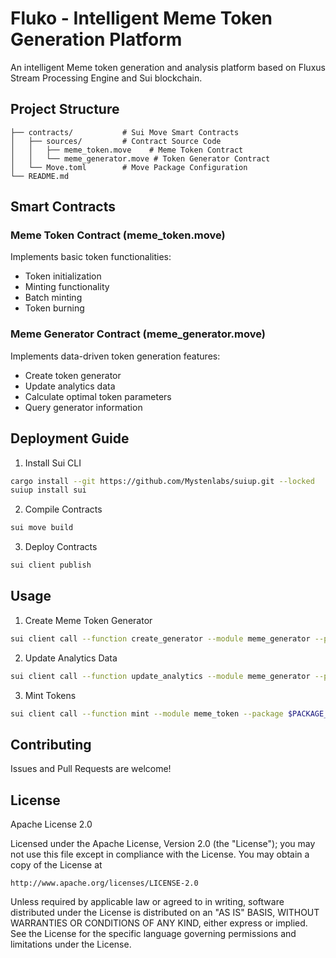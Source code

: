 # Fluko - Intelligent Meme Token Generation Platform

An intelligent Meme token generation and analysis platform based on Fluxus Stream Processing Engine and Sui blockchain.

## Project Structure

```
├── contracts/           # Sui Move Smart Contracts
│   ├── sources/         # Contract Source Code
│   │   ├── meme_token.move    # Meme Token Contract
│   │   └── meme_generator.move # Token Generator Contract
│   └── Move.toml        # Move Package Configuration
└── README.md
```

## Smart Contracts

### Meme Token Contract (meme_token.move)

Implements basic token functionalities:
- Token initialization
- Minting functionality
- Batch minting
- Token burning

### Meme Generator Contract (meme_generator.move)

Implements data-driven token generation features:
- Create token generator
- Update analytics data
- Calculate optimal token parameters
- Query generator information

## Deployment Guide

1. Install Sui CLI
```bash
cargo install --git https://github.com/Mystenlabs/suiup.git --locked
suiup install sui
```

2. Compile Contracts
```bash
sui move build
```

3. Deploy Contracts
```bash
sui client publish
```

## Usage

1. Create Meme Token Generator
```bash
sui client call --function create_generator --module meme_generator --package $PACKAGE_ID --args "Fluko" "Fluko Meme Token"
```

2. Update Analytics Data
```bash
sui client call --function update_analytics --module meme_generator --package $PACKAGE_ID --args $GENERATOR_ID 80 70 90
```

3. Mint Tokens
```bash
sui client call --function mint --module meme_token --package $PACKAGE_ID --args $TREASURY_CAP 1000000000 $RECIPIENT
```

## Contributing

Issues and Pull Requests are welcome!

## License

Apache License 2.0

Licensed under the Apache License, Version 2.0 (the "License");
you may not use this file except in compliance with the License.
You may obtain a copy of the License at

    http://www.apache.org/licenses/LICENSE-2.0

Unless required by applicable law or agreed to in writing, software
distributed under the License is distributed on an "AS IS" BASIS,
WITHOUT WARRANTIES OR CONDITIONS OF ANY KIND, either express or implied.
See the License for the specific language governing permissions and
limitations under the License.
